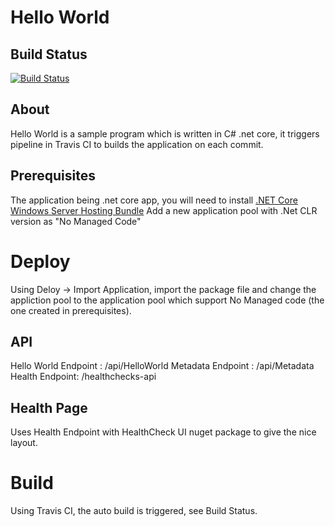 # Hello World


## Build Status
[![Build Status](https://travis-ci.org/mihirpsheth/CI.svg?branch=master)](https://travis-ci.org/mihirpsheth/CI)

## About

Hello World is a sample program which is written in C# .net core, it triggers pipeline in Travis CI to builds the application on each commit.

## Prerequisites

The application being .net core app, you will need to install [.NET Core Windows Server Hosting Bundle](https://dotnet.microsoft.com/download/dotnet-core/2.2) 
Add a new application pool with .Net CLR version as "No Managed Code"

# Deploy

Using Deloy -> Import Application, import the package file and change the appliction pool to the application pool which support No Managed code (the one created in prerequisites).

## API

Hello World Endpoint : <base-url>/api/HelloWorld
Metadata Endpoint : <base-url>/api/Metadata
Health Endpoint: <base-url>/healthchecks-api

## Health Page

Uses Health Endpoint with HealthCheck UI nuget package to give the nice layout.

# Build

Using Travis CI, the auto build is triggered, see Build Status.








